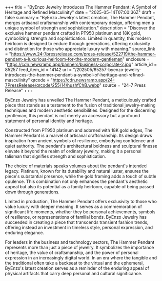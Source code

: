 +++
title = "ByEnzo Jewelry Introduces The Hammer Pendant: A Symbol of Heritage and Refined Masculinity"
date = "2025-05-14T07:00:36Z"
draft = false
summary = "ByEnzo Jewelry's latest creation, The Hammer Pendant, merges artisanal craftsmanship with contemporary design, offering men a unique symbol of strength and sophistication."
description = "Discover the exclusive hammer pendant crafted in PT950 platinum and 18K gold, symbolizing strength and sophistication. Limited in quantity, this modern heirloom is designed to endure through generations, offering exclusivity and distinction for those who appreciate luxury with meaning."
source_link = "https://www.24-7pressrelease.com/press-release/522719/the-hammer-pendant-a-luxurious-heirloom-for-the-modern-gentleman"
enclosure = "https://cdn.newsramp.app/banners/business-corporate-2.jpg"
article_id = 85257
feed_item_id = 14142
url = "/202505/85257-byenzo-jewelry-introduces-the-hammer-pendant-a-symbol-of-heritage-and-refined-masculinity"
qrcode = "https://cdn.newsramp.app/24-7PressRelease/qrcode/255/14/hushfChB.webp"
source = "24-7 Press Release"
+++

<p>ByEnzo Jewelry has unveiled The Hammer Pendant, a meticulously crafted piece that stands as a testament to the fusion of traditional jewelry-making techniques and modern aesthetic sensibilities. Designed for the discerning gentleman, this pendant is not merely an accessory but a profound statement of personal identity and heritage.</p><p>Constructed from PT950 platinum and adorned with 18K gold edges, The Hammer Pendant is a marvel of artisanal craftsmanship. Its design draws inspiration from ancient symbols of resilience, embodying confidence and quiet authority. The pendant's architectural boldness and sculptural finesse elevate it beyond the realm of ordinary jewelry, making it a personal talisman that signifies strength and sophistication.</p><p>The choice of materials speaks volumes about the pendant's intended legacy. Platinum, known for its durability and natural luster, ensures the piece's substantial presence, while the gold framing adds a touch of subtle opulence. This combination not only enhances the pendant's aesthetic appeal but also its potential as a family heirloom, capable of being passed down through generations.</p><p>Limited in production, The Hammer Pendant offers exclusivity to those who value luxury with deeper meaning. It serves as a commemoration of significant life moments, whether they be personal achievements, symbols of resilience, or representations of familial bonds. ByEnzo Jewelry has succeeded in creating a piece that transcends transient fashion trends, offering instead an investment in timeless style, personal expression, and enduring elegance.</p><p>For leaders in the business and technology sectors, The Hammer Pendant represents more than just a piece of jewelry. It symbolizes the importance of heritage, the value of craftsmanship, and the power of personal expression in an increasingly digital world. In an era where the tangible and the traditional often take a backseat to the virtual and the ephemeral, ByEnzo's latest creation serves as a reminder of the enduring appeal of physical artifacts that carry deep personal and cultural significance.</p>